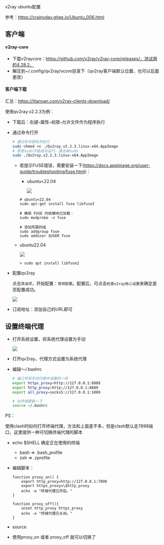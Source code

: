 v2ray ubuntu配置

参考：https://crainyday.gitee.io/Ubuntu_006.html

## 客户端

#### v2ray-core

- 下载v2raycore：https://github.com/v2ray/v2ray-core/releases/，测试用的4.28.2，
- 解压到~/.config/qv2ray/vcore目录下（qv2ray客户端默认位置，也可以后面更改）

#### 客户端下载

汇总：https://itlanyan.com/v2ray-clients-download/

使用qv2ray.v2.2.3为例：

- 下载后：右键`→`属性`→`权限`→`允许文件作为程序执行

- 通过命令打开

  ```bash
  # 通过命令提权并执行
  sudo chmod +x ./Qv2ray.v2.2.3.linux-x64.AppImage
  # 若是sudo不能成功运行，请去掉sudo
  sudo ./Qv2ray.v2.2.3.linux-x64.AppImage
  ```

  

  - 若提示FUSE错误，需要安装一下(https://docs.appimage.org/user-guide/troubleshooting/fuse.html)：

    - ubuntu<22.04

      ![](https://cdn.jsdelivr.net/gh/baoblei/imgs_md/20231208174650.png)

    ```shell
    # ubuntu<22.04
    sudo apt-get install fuse libfuse2
    
    # 确保 FUSE 内核模块已加载：
    sudo modprobe -v fuse
    
    # 添加所需的组
    sudo addgroup fuse
    sudo adduser $USER fuse
    
    ```

  - ubuntu22.04

    ![](https://cdn.jsdelivr.net/gh/baoblei/imgs_md/20231208174616.png)

    ```shell
    > sudo apt install libfuse2
    ```

    

- 配置qv2ray

  点击`首选项`，开始配置：`常规配置`。配置后，可点击`检查v2ray核心设置`来确定是否配置成功。

  ![](https://cdn.jsdelivr.net/gh/baoblei/imgs_md/20231208175347.png)

- 订阅地址：添加自己的URL即可

## 设置终端代理

- 打开系统设置，将系统代理设置为手动

  ![](https://cdn.jsdelivr.net/gh/baoblei/imgs_md/20231208184214.png)

- 打开qv2ray，代理方式设置为系统代理

- 编辑～/.bashrc

  ```bash
  # 端口号和手动代理中设置的一样
  export https_proxy=http://127.0.0.1:8889 
  export http_proxy=http://127.0.0.1:8889 
  export all_proxy=socks5://127.0.0.1:1089
  ```

  ```bash
  # 在终端更新一下
  source ~/.bashrc
  ```

  





PS：

使用clash时如何打开终端代理，方法和上面差不多，但是clash默认走7898端口，这里提供一种可切换终端代理的脚本

- echo $SHELL 确定正在使用的终端
  - bash => .bash_profile
  - zsh => .zprofile

- 编辑脚本：

  ```shell
  function proxy_on() {
      export http_proxy=http://127.0.0.1:7890
      export https_proxy=\$http_proxy
      echo -e "终端代理已开启。"
  }
  
  function proxy_off(){
      unset http_proxy https_proxy
      echo -e "终端代理已关闭。"
  }

- source
- 使用proxy_on 或者 proxy_off 就可以切换了